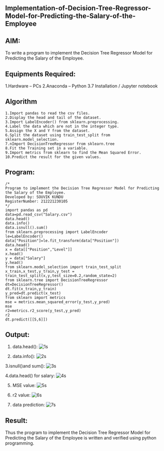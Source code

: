 ## Implementation-of-Decision-Tree-Regressor-Model-for-Predicting-the-Salary-of-the-Employee
## AIM:

To write a program to implement the Decision Tree Regressor Model for Predicting the Salary of the Employee.

## Equipments Required:

1.Hardware – PCs
2.Anaconda – Python 3.7 Installation / Jupyter notebook

## Algorithm
```
1.Import pandas to read the csv files.
2.Display the head and tail of the dataset.
3.Import LabelEncoder() from sklearn.preprocessing.
4.Label the data which are not in the integer type.
5.Assign the X and Y from the dataset.
6.Split the dataset using train_test_split from sklearn.model_selection.
7.nImport DecisionTreeRegressor from sklearn.tree
8.Fit the Training set in a variable.
9.Import metrics from sklearn to find the Mean Squared Error.
10.Predict the result for the given values.
```
## Program:
```
/*
Program to implement the Decision Tree Regressor Model for Predicting the Salary of the Employee.
Developed by: SOUVIK KUNDU
RegisterNumber: 212221230105
*/
import pandas as pd
data=pd.read_csv("Salary.csv")
data.head()
data.info()
data.isnull().sum()
from sklearn.preprocessing import LabelEncoder
le=LabelEncoder()
data["Position"]=le.fit_transform(data["Position"])
data.head()
x = data[["Position","Level"]]
x.head()
y = data["Salary"]
y.head()
from sklearn.model_selection import train_test_split
x_train,x_test,y_train,y_test = train_test_split(x,y,test_size=0.2,random_state=2)
from sklearn.tree import DecisionTreeRegressor
dt=DecisionTreeRegressor()
dt.fit(x_train,y_train)
y_pred=dt.predict(x_test)
from sklearn import metrics
mse = metrics.mean_squared_error(y_test,y_pred)
mse
r2=metrics.r2_score(y_test,y_pred)
r2
dt.predict([[5,6]])
```
## Output:

1. data.head():
   ![1s](https://github.com/souvik798/Implementation-of-Decision-Tree-Regressor-Model-for-Predicting-the-Salary-of-the-Employee/assets/94752764/14cff4a7-9f35-45ff-81e6-e7b2d1026a4e)

   
2. data.info():
   ![2s](https://github.com/souvik798/Implementation-of-Decision-Tree-Regressor-Model-for-Predicting-the-Salary-of-the-Employee/assets/94752764/56b1c51e-e554-4812-8df9-50d7d1a4b772)


3.isnull()and sum():
    ![3s](https://github.com/souvik798/Implementation-of-Decision-Tree-Regressor-Model-for-Predicting-the-Salary-of-the-Employee/assets/94752764/ff649bf1-2c3c-41c7-89c2-1bc5eaf574d5)


4.data.head() for salary:
    ![4s](https://github.com/souvik798/Implementation-of-Decision-Tree-Regressor-Model-for-Predicting-the-Salary-of-the-Employee/assets/94752764/ef9d346d-cb64-486e-931b-bb07bfb0c76b)


5. MSE value:
    ![5s](https://github.com/souvik798/Implementation-of-Decision-Tree-Regressor-Model-for-Predicting-the-Salary-of-the-Employee/assets/94752764/21d10ef4-c657-48e8-8505-e9b0a8ca471b)


6. r2 value:
    ![6s](https://github.com/souvik798/Implementation-of-Decision-Tree-Regressor-Model-for-Predicting-the-Salary-of-the-Employee/assets/94752764/2057274d-376e-450d-b2f9-0dc4acb0457a)


7. data prediction:
     ![7s](https://github.com/souvik798/Implementation-of-Decision-Tree-Regressor-Model-for-Predicting-the-Salary-of-the-Employee/assets/94752764/f0c80755-62d7-473e-89c0-4de767ad1f0c)


## Result:

   Thus the program to implement the Decision Tree Regressor Model for Predicting the Salary of the Employee is written and verified using python programming.
